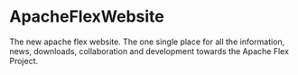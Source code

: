 ApacheFlexWebsite
=================

The new apache flex website. The one single place for all the information, news, downloads, collaboration and development towards the Apache Flex Project.